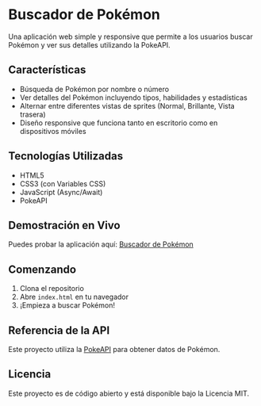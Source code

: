 # Buscador de Pokémon

Una aplicación web simple y responsive que permite a los usuarios buscar Pokémon y ver sus detalles utilizando la PokeAPI.

## Características

- Búsqueda de Pokémon por nombre o número
- Ver detalles del Pokémon incluyendo tipos, habilidades y estadísticas
- Alternar entre diferentes vistas de sprites (Normal, Brillante, Vista trasera)
- Diseño responsive que funciona tanto en escritorio como en dispositivos móviles

## Tecnologías Utilizadas

- HTML5
- CSS3 (con Variables CSS)
- JavaScript (Async/Await)
- PokeAPI

## Demostración en Vivo

Puedes probar la aplicación aquí: [Buscador de Pokémon]([https://your-github-username.github.io/pokemon-search/](https://pokemon-gules-one.vercel.app/))

## Comenzando

1. Clona el repositorio
2. Abre `index.html` en tu navegador
3. ¡Empieza a buscar Pokémon!

## Referencia de la API

Este proyecto utiliza la [PokeAPI](https://pokeapi.co/) para obtener datos de Pokémon.

## Licencia

Este proyecto es de código abierto y está disponible bajo la Licencia MIT.
